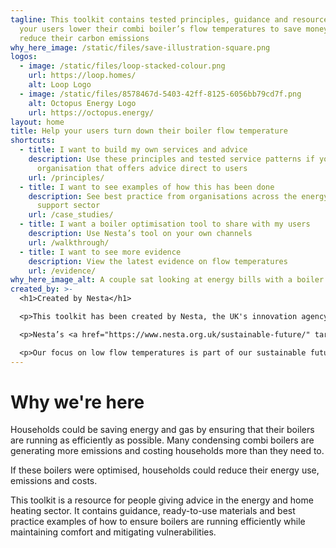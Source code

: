 ```yaml
---
tagline: This toolkit contains tested principles, guidance and resources to help
  your users lower their combi boiler’s flow temperatures to save money and
  reduce their carbon emissions
why_here_image: /static/files/save-illustration-square.png
logos:
  - image: /static/files/loop-stacked-colour.png
    url: https://loop.homes/
    alt: Loop Logo
  - image: /static/files/8578467d-5403-42ff-8125-6056bb79cd7f.png
    alt: Octopus Energy Logo
    url: https://octopus.energy/
layout: home
title: Help your users turn down their boiler flow temperature
shortcuts:
  - title: I want to build my own services and advice
    description: Use these principles and tested service patterns if you are an
      organisation that offers advice direct to users
    url: /principles/
  - title: I want to see examples of how this has been done
    description: See best practice from organisations across the energy and consumer
      support sector
    url: /case_studies/
  - title: I want a boiler optimisation tool to share with my users
    description: Use Nesta’s tool on your own channels
    url: /walkthrough/
  - title: I want to see more evidence
    description: View the latest evidence on flow temperatures
    url: /evidence/
why_here_image_alt: A couple sat looking at energy bills with a boiler in the background
created_by: >-
  <h1>Created by Nesta</h1>

  <p>This toolkit has been created by Nesta, the UK's innovation agency for social good</p>

  <p>Nesta’s <a href="https://www.nesta.org.uk/sustainable-future/" target="_blank"> sustainable future mission</a> aim is to accelerate the decarbonisation of household activities in the UK and improve levels of productivity. Our goal is that, by 2030, the UK will have reduced household carbon emissions by 28 per cent from 2019 levels, and will be on track to reach zero by 2048.</p>

  <p>Our focus on low flow temperatures is part of our sustainable future mission’s aim to optimise current heating systems, with the goal of reducing emissions.</p>
---
```

# Why we're here

Households could be saving energy and gas by ensuring that their boilers are running as efficiently as possible. Many condensing combi boilers are generating more emissions and costing households more than they need to.

If these boilers were optimised, households could reduce their energy use, emissions and costs.

This toolkit is a resource for people giving advice in the energy and home heating sector. It contains guidance, ready-to-use materials and best practice examples of how to ensure boilers are running efficiently while maintaining comfort and mitigating vulnerabilities.
